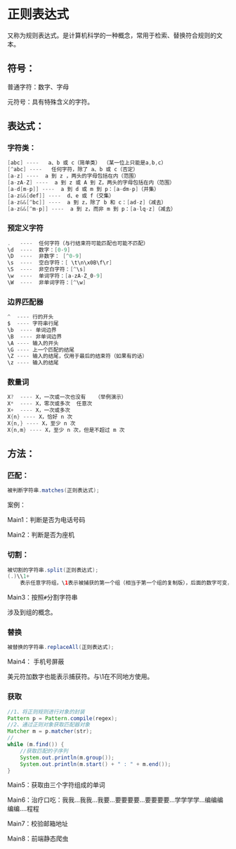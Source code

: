 # 正则表达式

又称为规则表达式。是计算机科学的一种概念，常用于检索、替换符合规则的文本。



## 符号：

普通字符：数字、字母

元符号：具有特殊含义的字符。



## 表达式：

### 字符类：

 ```java
[abc] ----   a、b 或 c（简单类） （某一位上只能是a,b,c）  
[^abc] ----   任何字符，除了 a、b 或 c（否定） 
[a-z] ----  a 到 z ，两头的字母包括在内（范围） 
[a-zA-Z] ----  a 到 z 或 A 到 Z，两头的字母包括在内（范围） 
[a-d[m-p]] ----  a 到 d 或 m 到 p：[a-dm-p]（并集） 
[a-z&&[def]] ----  d、e 或 f（交集） 
[a-z&&[^bc]] ----  a 到 z，除了 b 和 c：[ad-z]（减去） 
[a-z&&[^m-p]] ----  a 到 z，而非 m 到 p：[a-lq-z]（减去） 
 ```



### 预定义字符

```java
.   ----  任何字符（与行结束符可能匹配也可能不匹配） 
\d  ----  数字：[0-9] 
\D  ----  非数字： [^0-9] 
\s  ----  空白字符：[ \t\n\x0B\f\r] 
\S  ----  非空白字符：[^\s] 
\w  ----  单词字符：[a-zA-Z_0-9] 
\W  ----  非单词字符：[^\w] 

```



### 边界匹配器

```java
^  ---- 行的开头    
$  ---- 字符串行尾       
\b  ---- 单词边界    
\B  ---- 非单词边界 
\A ---- 输入的开头 										
\G ---- 上一个匹配的结尾 
\Z ---- 输入的结尾，仅用于最后的结束符（如果有的话） 
\z ---- 输入的结尾 
```



### 数量词

```java
X?  ---- X，一次或一次也没有   （举例演示）
X*  ---- X，零次或多次  任意次
X+  ---- X，一次或多次 
X{n} ---- X，恰好 n 次 
X{n,} ---- X，至少 n 次 
X{n,m} ---- X，至少 n 次，但是不超过 m 次
```



## 方法：

### 匹配：

```java
被判断字符串.matches(正则表达式);
```

案例：

Main1：判断是否为电话号码

Main2：判断是否为座机



### 切割：

```java
被切割的字符串.split(正则表达式);
(.)\\1+
    表示任意字符组，\1表示被捕获的第一个组（相当于第一个组的复制版），后面的数字可变，+表示一个或以上
```

Main3：按照`#`分割字符串

涉及到组的概念。



### 替换

```java
被替换的字符串.replaceAll(正则表达式);
```

Main4： 手机号屏蔽

美元符加数字也能表示捕获符。与\1在不同地方使用。



### 获取

```java
//1、将正则规则进行对象的封装
Pattern p = Pattern.compile(regex);
//2、通过正则对象获取匹配器对象
Matcher m = p.matcher(str);
//
while (m.find()) {
    //获取匹配的子序列
    System.out.println(m.group());
    System.out.println(m.start() + " : " + m.end());
}
```



Main5：获取由三个字符组成的单词 

Main6：治疗口吃：我我...我我...我要...要要要要...要要要要...学学学学...编编编编编....程程 

Main7：校验邮箱地址

Main8：前端静态爬虫







